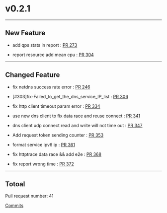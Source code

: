 
# v0.2.1

***

## New Feature

* add qps stats in report  : [PR 273](https://github.com/kdoctor-io/kdoctor/pull/273)

* report resource add mean cpu : [PR 304](https://github.com/kdoctor-io/kdoctor/pull/304)



***

## Changed Feature

* fix netdns success rate error : [PR 246](https://github.com/kdoctor-io/kdoctor/pull/246)

* [#303]fix-Failed_to_get_the_dns_service_IP_list : [PR 306](https://github.com/kdoctor-io/kdoctor/pull/306)

* fix http client timeout param error : [PR 334](https://github.com/kdoctor-io/kdoctor/pull/334)

* use new dns client to fix data race and reuse connect : [PR 341](https://github.com/kdoctor-io/kdoctor/pull/341)

* dns client udp connect read and write will not time out : [PR 347](https://github.com/kdoctor-io/kdoctor/pull/347)

* Add request token sending counter : [PR 353](https://github.com/kdoctor-io/kdoctor/pull/353)

* format service ipv6 ip : [PR 361](https://github.com/kdoctor-io/kdoctor/pull/361)

* fix httptrace data race && add e2e  : [PR 368](https://github.com/kdoctor-io/kdoctor/pull/368)

* fix report wrong time : [PR 372](https://github.com/kdoctor-io/kdoctor/pull/372)



***

## Totoal 

Pull request number: 41

[ Commits ](https://github.com/kdoctor-io/kdoctor/compare/v0.2.0...v0.2.1)
